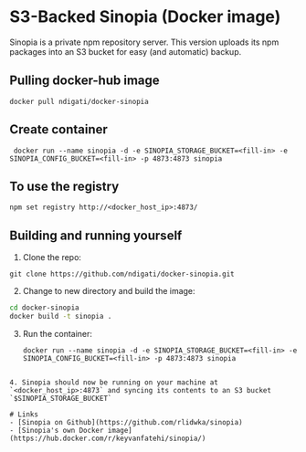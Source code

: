 # S3-Backed Sinopia (Docker image)
Sinopia is a private npm repository server. This version uploads its npm packages into an S3 bucket for easy (and automatic) backup.

## Pulling docker-hub image
` docker pull ndigati/docker-sinopia `

## Create container
```
 docker run --name sinopia -d -e SINOPIA_STORAGE_BUCKET=<fill-in> -e SINOPIA_CONFIG_BUCKET=<fill-in> -p 4873:4873 sinopia
```


## To use the registry
` npm set registry http://<docker_host_ip>:4873/ `

## Building and running yourself
1. Clone the repo:

  ```
  git clone https://github.com/ndigati/docker-sinopia.git
  ```

2. Change to new directory and build the image:

 ```bash
 cd docker-sinopia
 docker build -t sinopia .
 ```

3. Run the container:
	```
   docker run --name sinopia -d -e SINOPIA_STORAGE_BUCKET=<fill-in> -e SINOPIA_CONFIG_BUCKET=<fill-in> -p 4873:4873 sinopia
  ```

4. Sinopia should now be running on your machine at `<docker_host_ip>:4873` and syncing its contents to an S3 bucket `$SINOPIA_STORAGE_BUCKET`

# Links
- [Sinopia on Github](https://github.com/rlidwka/sinopia)
- [Sinopia's own Docker image](https://hub.docker.com/r/keyvanfatehi/sinopia/)
